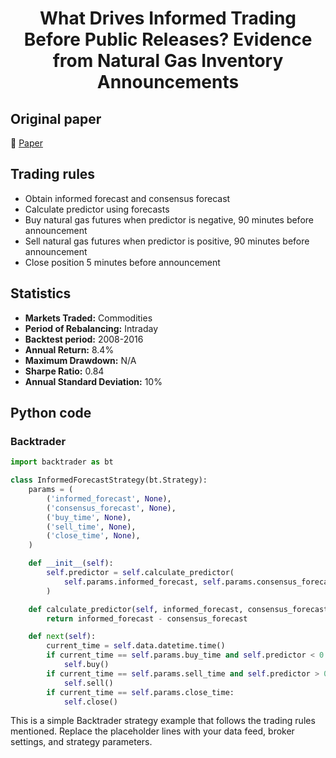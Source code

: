 <div align="center">
  <h1>What Drives Informed Trading Before Public Releases? Evidence from Natural Gas Inventory Announcements</h1>
</div>

## Original paper

📕 [Paper](https://papers.ssrn.com/sol3/papers.cfm?abstract_id=2826684)

## Trading rules

- Obtain informed forecast and consensus forecast
- Calculate predictor using forecasts
- Buy natural gas futures when predictor is negative, 90 minutes before announcement
- Sell natural gas futures when predictor is positive, 90 minutes before announcement
- Close position 5 minutes before announcement

## Statistics

- **Markets Traded:** Commodities
- **Period of Rebalancing:** Intraday
- **Backtest period:** 2008-2016
- **Annual Return:** 8.4%
- **Maximum Drawdown:** N/A
- **Sharpe Ratio:** 0.84
- **Annual Standard Deviation:** 10%

## Python code

### Backtrader

```python
import backtrader as bt

class InformedForecastStrategy(bt.Strategy):
    params = (
        ('informed_forecast', None),
        ('consensus_forecast', None),
        ('buy_time', None),
        ('sell_time', None),
        ('close_time', None),
    )

    def __init__(self):
        self.predictor = self.calculate_predictor(
            self.params.informed_forecast, self.params.consensus_forecast
        )

    def calculate_predictor(self, informed_forecast, consensus_forecast):
        return informed_forecast - consensus_forecast

    def next(self):
        current_time = self.data.datetime.time()
        if current_time == self.params.buy_time and self.predictor < 0:
            self.buy()
        if current_time == self.params.sell_time and self.predictor > 0:
            self.sell()
        if current_time == self.params.close_time:
            self.close()
```

This is a simple Backtrader strategy example that follows the trading rules mentioned. Replace the placeholder lines with your data feed, broker settings, and strategy parameters.